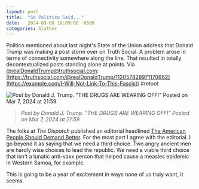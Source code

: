 ```yaml
---
layout: post
title:  "So Politico Said..."
date:   2024-03-08 10:09:00 -0500
categories: blather
---
```

Politico mentioned about last night's State of the Union address that Donald Trump was making a post storm over on Truth Social.  A problem arose in terms of connectivity somewhere along the line.  That resulted in totally decontextualized posts standing alone at points.  Via [@realDonaldTrump@truthsocial.com](https://example.com/I-Will-Not-Link-To-This-Fascist): [https://truthsocial.com/@realDonaldTrump/112057828971170662](https://example.com/I-Will-Not-Link-To-This-Fascist) #retoot

![Post by Donald J. Trump. "THE DRUGS ARE WEARING OFF!" Posted on Mar 7, 2024 at 21:59]({{site.url}}/img/thedrugsarewearingoff.jpg)

>*Post by Donald J. Trump. "THE DRUGS ARE WEARING OFF!" Posted on Mar 7, 2024 at 21:59*

The folks at *The Dispatch* published an editorial headlined [The American People Should Demand Better](https://thedispatch.com/article/the-american-people-deserve-better/).  For the most part I agree with the editorial.  I go beyond it as saying that we need a third choice.  Two angry ancient men are hardly wise choices to lead the republic.  We need a viable third choice that isn't a lunatic anti-vaxx person that helped cause a measles epidemic in Western Samoa, for example.

This is going to be a year of excitement in ways none of us truly want, it seems.
